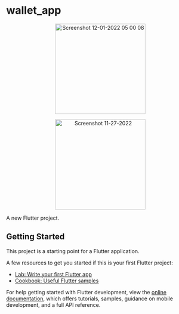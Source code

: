 # wallet_app
<p style="text-align: center;">
  <img width="242" alt="Screenshot 12-01-2022 05 00 08" src="https://github.com/user-attachments/assets/8029a981-76a7-47f7-8327-67949ac5dbeb" />
</p>
<p style="text-align: center;">
  <img width="242" alt="Screenshot 11-27-2022" src="https://github.com/user-attachments/assets/bdb8a799-fba6-4977-bfa7-3892f8e82bb4" />
</p>

A new Flutter project.

## Getting Started

This project is a starting point for a Flutter application.

A few resources to get you started if this is your first Flutter project:

- [Lab: Write your first Flutter app](https://docs.flutter.dev/get-started/codelab)
- [Cookbook: Useful Flutter samples](https://docs.flutter.dev/cookbook)

For help getting started with Flutter development, view the
[online documentation](https://docs.flutter.dev/), which offers tutorials,
samples, guidance on mobile development, and a full API reference.

